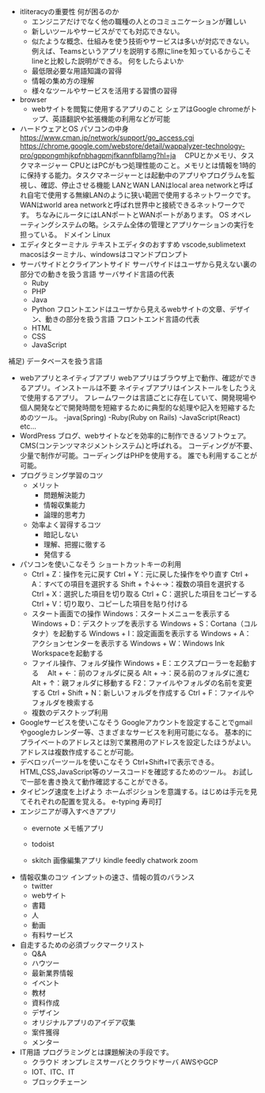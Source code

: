 - itliteracyの重要性
  何が困るのか
  - エンジニアだけでなく他の職種の人とのコミュニケーションが難しい
  - 新しいツールやサービスがでても対応できない。
  - 似たような概念、仕組みを使う技術やサービスは多いが対応できない。
  例えば、Teamsというアプリを説明する際にlineを知っているからこそlineと比較した説明ができる。
  何をしたらよいか
  - 最低限必要な用語知識の習得
  - 情報の集め方の理解
  - 様々なツールやサービスを活用する習慣の習得
- browser
  - webサイトを閲覧に使用するアプリのこと
    シェアはGoogle chromeがトップ、英語翻訳や拡張機能の利用などが可能
- ハードウェアとOS
  パソコンの中身
  https://www.cman.jp/network/support/go_access.cgi
  https://chrome.google.com/webstore/detail/wappalyzer-technology-pro/gppongmhjkpfnbhagpmjfkannfbllamg?hl=ja
　CPUとかメモリ、タスクマネージャー
  CPUとはPCがもつ処理性能のこと。メモリとは情報を1時的に保持する能力。タスクマネージャーとは起動中のアプリやプログラムを監視し、確認、停止させる機能
  LANとWAN
  LANはlocal area networkと呼ばれ自宅で使用する無線LANのように狭い範囲で使用するネットワークです。
  WANはworld area networkと呼ばれ世界中と接続できるネットワークです。
  ちなみにルータにはLANポートとWANポートがあります。
  OS
  オペレーティングシステムの略。システム全体の管理とアプリケーションの実行を担っている。
  ドメイン
  Linux
- エディタとターミナル
  テキストエディタのおすすめ
  vscode,sublimetext
  macosはターミナル、windowsはコマンドプロンプト
- サーバサイドとクライアントサイド
サーバサイドはユーザから見えない裏の部分での動きを扱う言語
  サーバサイド言語の代表
  - Ruby
  - PHP
  - Java
  - Python
フロントエンドはユーザから見えるwebサイトの文章、デザイン、動きの部分を扱う言語
  フロントエンド言語の代表
  - HTML
  - CSS
  - JavaScript
 
補足) データベースを扱う言語
- webアプリとネイティブアプリ
  webアプリはブラウザ上で動作、確認ができるアプリ。インストールは不要
  ネイティブアプリはインストールをしたうえで使用するアプリ。
  フレームワークは言語ごとに存在していて、開発現場や個人開発などで開発時間を短縮するために典型的な処理や記入を短縮するためのツール。
  -java(Spring)
  -Ruby(Ruby on Rails)
  -JavaScript(React)
   etc...
- WordPress
  ブログ、webサイトなどを効率的に制作できるソフトウェア。CMS(コンテンツマネジメントシステム)と呼ばれる。
  コーディングが不要、少量で制作が可能。コーディングはPHPを使用する。
  誰でも利用することが可能。
- プログラミング学習のコツ
  - メリット
    - 問題解決能力
    - 情報収集能力
    - 論理的思考力
  - 効率よく習得するコツ
    - 暗記しない
    - 理解、把握に徹する
    - 発信する
- パソコンを使いこなそう
  ショートカットキーの利用
  - Ctrl + Z：操作を元に戻す
Ctrl + Y：元に戻した操作をやり直す
Ctrl + A：すべての項目を選択する
Shift + ↑↓←→：複数の項目を選択する
Ctrl + X：選択した項目を切り取る
Ctrl + C：選択した項目をコピーする
Ctrl + V：切り取り、コピーした項目を貼り付ける
  - スタート画面での操作
  Windows：スタートメニューを表示する
Windows + D：デスクトップを表示する
Windows + S：Cortana（コルタナ）を起動する
Windows + I：設定画面を表示する
Windows + A：アクションセンターを表示する
Windows + W：Windows Ink Workspaceを起動する
  - ファイル操作、フォルダ操作
  Windows + E：エクスプローラーを起動する
　Alt + ←：前のフォルダに戻る
  Alt + →：戻る前のフォルダに進む
Alt + ↑：親フォルダに移動する
F2：ファイルやフォルダの名前を変更する
Ctrl + Shift + N：新しいフォルダを作成する
Ctrl + F：ファイルやフォルダを検索する
  - 複数のデスクトップ利用
- Googleサービスを使いこなそう
  Googleアカウントを設定することでgmailやgoogleカレンダー等、さまざまなサービスを利用可能になる。
  基本的にプライベートのアドレスとは別で業務用のアドレスを設定したほうがよい。
  アドレスは複数作成することが可能。
- デベロッパーツールを使いこなそう
  Ctrl+Shift+Iで表示できる。
  HTML,CSS,JavaScript等のソースコードを確認するためのツール。
  お試しで一部を書き換えて動作確認することができる。
- タイピング速度を上げよう
  ホームポジションを意識する。はじめは手元を見てそれぞれの配置を覚える。
  e-typing
  寿司打
- エンジニアが導入すべきアプリ
  - evernote
   メモ帳アプリ
  - todoist
    
  - skitch
  画像編集アプリ
  kindle
  feedly
  chatwork
  zoom
- 情報収集のコツ
  インプットの速さ、情報の質のバランス
  - twitter
  - webサイト
  - 書籍
  - 人
  - 動画
  - 有料サービス
- 自走するための必須ブックマークリスト
  - Q&A
  - ハウツー
  - 最新業界情報
  - イベント
  - 教材
  - 資料作成
  - デザイン
  - オリジナルアプリのアイデア収集
  - 案件獲得
  - メンター
- IT用語
  プログラミングとは課題解決の手段です。
  - クラウド
    オンプレミスサーバとクラウドサーバ
    AWSやGCP
  - IOT、ITC、IT
  - ブロックチェーン
